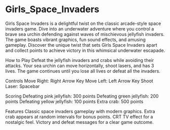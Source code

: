 # Girls_Space_Invaders

Girls Space Invaders is a delightful twist on the classic arcade-style space invaders game. Dive into an underwater adventure where you control a brave sea urchin defending against waves of mischievous jellyfish invaders. The game boasts vibrant graphics, fun sound effects, and amusing gameplay. Discover the unique twist that sets Girls Space Invaders apart and collect points to achieve victory in this whimsical underwater escapade.

How to Play
Defeat the jellyfish invaders and crabs while avoiding their attacks. Your sea urchin can move horizontally, shoot lasers, and has 3 lives. The game continues until you lose all lives or defeat all the invaders.

Controls
Move Right: Right Arrow Key
Move Left: Left Arrow Key
Shoot Laser: Spacebar

Scoring
Defeating pink jellyfish: 300 points
Defeating green jellyfish: 200 points
Defeating yellow jellyfish: 100 points
Extra crab: 500 points

Features
Classic space invaders gameplay with modern graphics.
Extra crab appears at random intervals for bonus points.
CRT TV effect for a nostalgic feel.
Victory and defeat messages for a clear game outcome.

